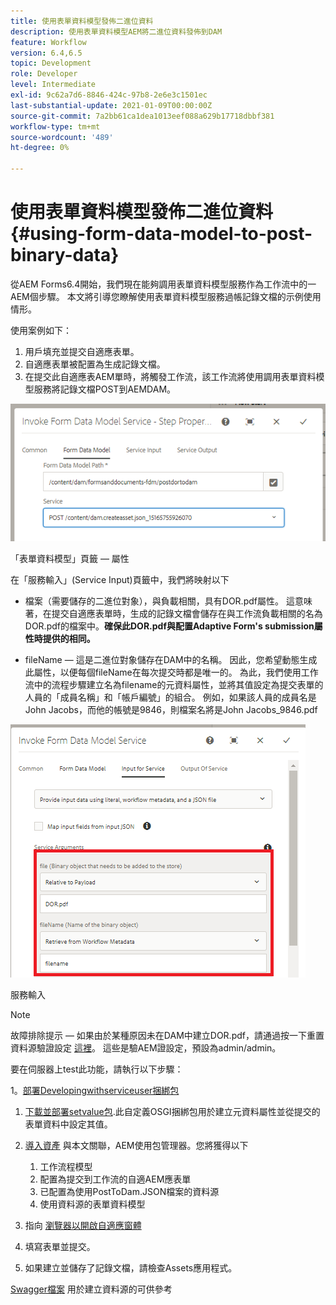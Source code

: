 ```yaml
---
title: 使用表單資料模型發佈二進位資料
description: 使用表單資料模型AEM將二進位資料發佈到DAM
feature: Workflow
version: 6.4,6.5
topic: Development
role: Developer
level: Intermediate
exl-id: 9c62a7d6-8846-424c-97b8-2e6e3c1501ec
last-substantial-update: 2021-01-09T00:00:00Z
source-git-commit: 7a2bb61ca1dea1013eef088a629b17718dbbf381
workflow-type: tm+mt
source-wordcount: '489'
ht-degree: 0%

---
```


# 使用表單資料模型發佈二進位資料{#using-form-data-model-to-post-binary-data}

從AEM Forms6.4開始，我們現在能夠調用表單資料模型服務作為工作流中的一AEM個步驟。 本文將引導您瞭解使用表單資料模型服務過帳記錄文檔的示例使用情形。

使用案例如下：

1. 用戶填充並提交自適應表單。
1. 自適應表單被配置為生成記錄文檔。
1. 在提交此自適應表AEM單時，將觸發工作流，該工作流將使用調用表單資料模型服務將記錄文檔POST到AEMDAM。

![後壩](assets/posttodamshot1.png)

「表單資料模型」頁籤 — 屬性

在「服務輸入」(Service Input)頁籤中，我們將映射以下

* 檔案（需要儲存的二進位對象），與負載相關，具有DOR.pdf屬性。 這意味著，在提交自適應表單時，生成的記錄文檔會儲存在與工作流負載相關的名為DOR.pdf的檔案中。**確保此DOR.pdf與配置Adaptive Form&#39;s submission屬性時提供的相同。**

* fileName — 這是二進位對象儲存在DAM中的名稱。 因此，您希望動態生成此屬性，以便每個fileName在每次提交時都是唯一的。 為此，我們使用工作流中的流程步驟建立名為filename的元資料屬性，並將其值設定為提交表單的人員的「成員名稱」和「帳戶編號」的組合。 例如，如果該人員的成員名是John Jacobs，而他的帳號是9846，則檔案名將是John Jacobs_9846.pdf

![fdmserviceinput](assets/fdminputservice.png)

服務輸入

>[!NOTE]
>
>故障排除提示 — 如果由於某種原因未在DAM中建立DOR.pdf，請通過按一下重置資料源驗證設定 [這裡](http://localhost:4502/mnt/overlay/fd/fdm/gui/components/admin/fdmcloudservice/properties.html?item=%2Fconf%2Fglobal%2Fsettings%2Fcloudconfigs%2Ffdm%2Fpostdortodam)。 這些是驗AEM證設定，預設為admin/admin。

要在伺服器上test此功能，請執行以下步驟：

1。[部署Developingwithserviceuser捆綁包](/help/forms/assets/common-osgi-bundles/DevelopingWithServiceUser.jar)

1. [下載並部署setvalue包](/help/forms/assets/common-osgi-bundles/SetValueApp.core-1.0-SNAPSHOT.jar).此自定義OSGI捆綁包用於建立元資料屬性並從提交的表單資料中設定其值。

1. [導入資產](assets/postdortodam.zip) 與本文關聯，AEM使用包管理器。您將獲得以下

   1. 工作流程模型
   1. 配置為提交到工作流的自適AEM應表單
   1. 已配置為使用PostToDam.JSON檔案的資料源
   1. 使用資料源的表單資料模型

1. 指向 [瀏覽器以開啟自適應窗體](http://localhost:4502/content/dam/formsanddocuments/helpx/timeoffrequestform/jcr:content?wcmmode=disabled)
1. 填寫表單並提交。
1. 如果建立並儲存了記錄文檔，請檢查Assets應用程式。


[Swagger檔案](http://localhost:4502/conf/global/settings/cloudconfigs/fdm/postdortodam/jcr:content/swaggerFile) 用於建立資料源的可供參考
